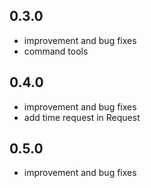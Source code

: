 ## 0.3.0

* improvement and bug fixes
* command tools

## 0.4.0

* improvement and bug fixes
* add time request in Request

## 0.5.0

* improvement and bug fixes